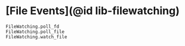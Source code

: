 # [File Events](@id lib-filewatching)

```@docs
FileWatching.poll_fd
FileWatching.poll_file
FileWatching.watch_file
```
